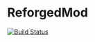 # ReforgedMod
[![Build Status](https://ci.dags.me/buildStatus/icon?job=ConquestReforged)](https://github.com/Conquest-Reforged/ReforgedMod)
